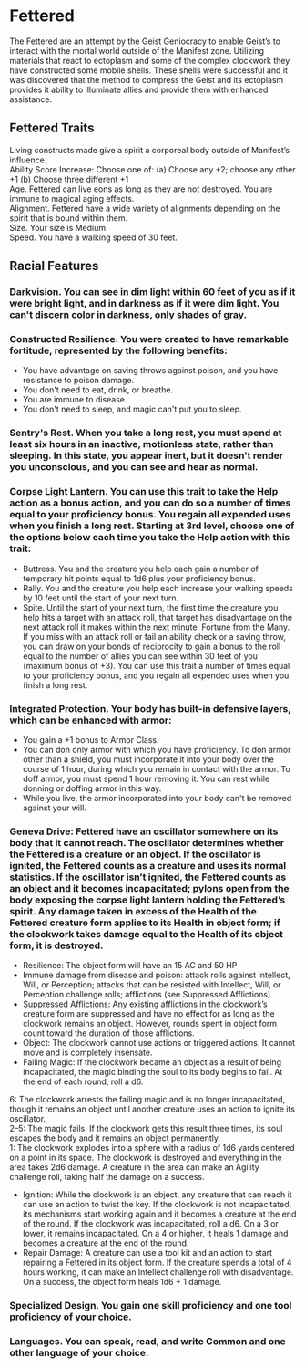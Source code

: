 # Fettered

The Fettered are an attempt by the Geist Geniocracy to enable Geist’s to interact with the mortal world outside of the Manifest zone. Utilizing materials that react to ectoplasm and some of the complex clockwork they have constructed some mobile shells. These shells were successful and it was discovered that the method to compress the Geist and its ectoplasm provides it ability to illuminate allies and provide them with enhanced assistance.

## Fettered Traits

Living constructs made give a spirit a corporeal body outside of Manifest’s influence.<br>
Ability Score Increase: Choose one of: (a) Choose any +2; choose any other +1 (b) Choose three different +1<br>
Age. Fettered can live eons as long as they are not destroyed. You are immune to magical aging effects.<br>
Alignment. Fettered have a wide variety of alignments depending on the spirit that is bound within them.<br>
Size. Your size is Medium.<br>
Speed. You have a walking speed of 30 feet.<br>

## Racial Features

### Darkvision. You can see in dim light within 60 feet of you as if it were bright light, and in darkness as if it were dim light. You can't discern color in darkness, only shades of gray.

### Constructed Resilience. You were created to have remarkable fortitude, represented by the following benefits:

- You have advantage on saving throws against poison, and you have resistance to poison damage.<br>
- You don't need to eat, drink, or breathe.<br>
- You are immune to disease.<br>
- You don't need to sleep, and magic can't put you to sleep.

### Sentry's Rest. When you take a long rest, you must spend at least six hours in an inactive, motionless state, rather than sleeping. In this state, you appear inert, but it doesn't render you unconscious, and you can see and hear as normal.

### Corpse Light Lantern. You can use this trait to take the Help action as a bonus action, and you can do so a number of times equal to your proficiency bonus. You regain all expended uses when you finish a long rest. Starting at 3rd level, choose one of the options below each time you take the Help action with this trait:

- Buttress. You and the creature you help each gain a number of temporary hit points equal to 1d6 plus your proficiency bonus.<br>
- Rally. You and the creature you help each increase your walking speeds by 10 feet until the start of your next turn.<br>
- Spite. Until the start of your next turn, the first time the creature you help hits a target with an attack roll, that target has disadvantage on the next attack roll it makes within the next minute. Fortune from the Many. If you miss with an attack roll or fail an ability check or a saving throw, you can draw on your bonds of reciprocity to gain a bonus to the roll equal to the number of allies you can see within 30 feet of you (maximum bonus of +3). You can use this trait a number of times equal to your proficiency bonus, and you regain all expended uses when you finish a long rest.

### Integrated Protection. Your body has built-in defensive layers, which can be enhanced with armor:

- You gain a +1 bonus to Armor Class.<br>
- You can don only armor with which you have proficiency. To don armor other than a shield, you must incorporate it into your body over the course of 1 hour, during which you remain in contact with the armor. To doff armor, you must spend 1 hour removing it. You can rest while donning or doffing armor in this way.<br>
- While you live, the armor incorporated into your body can't be removed against your will.<br>

### Geneva Drive: Fettered have an oscillator somewhere on its body that it cannot reach. The oscillator determines whether the Fettered is a creature or an object. If the oscillator is ignited, the Fettered counts as a creature and uses its normal statistics. If the oscillator isn’t ignited, the Fettered counts as an object and it becomes incapacitated; pylons open from the body exposing the corpse light lantern holding the Fettered’s spirit. Any damage taken in excess of the Health of the Fettered creature form applies to its Health in object form; if the clockwork takes damage equal to the Health of its object form, it is destroyed.

- Resilience: The object form will have an 15 AC and 50 HP<br>
- Immune damage from disease and poison: attack rolls against Intellect, Will, or Perception; attacks that can be resisted with Intellect, Will, or Perception challenge rolls; afflictions (see Suppressed Afflictions)<br>
- Suppressed Afflictions: Any existing afflictions in the clockwork’s creature form are suppressed and have no effect for as long as the clockwork remains an object. However, rounds spent in object form count toward the duration of those afflictions.<br>
- Object: The clockwork cannot use actions or triggered actions. It cannot move and is completely insensate.<br>
- Failing Magic: If the clockwork became an object as a result of being incapacitated, the magic binding the soul to its body begins to fail. At the end of each round, roll a d6.<br>

 6: The clockwork arrests the failing magic and is no longer incapacitated, though it remains an object until another creature uses an action to ignite its oscillator.<br>
2–5: The magic fails. If the clockwork gets this result three times, its soul escapes the body and it remains an object permanently.<br>
1: The clockwork explodes into a sphere with a radius of 1d6 yards centered on a point in its space. The clockwork is destroyed and everything in the area takes 2d6 damage. A creature in the area can make an Agility challenge roll, taking half the damage on a success.

- Ignition: While the clockwork is an object, any creature that can reach it can use an action to twist the key. If the clockwork is not incapacitated, its mechanisms start working again and it becomes a creature at the end of the round. If the clockwork was incapacitated, roll a d6. On a 3 or lower, it remains incapacitated. On a 4 or higher, it heals 1 damage and becomes a creature at the end of the round.<br>
- Repair Damage: A creature can use a tool kit and an action to start repairing a Fettered in its object form. If the creature spends a total of 4 hours working, it can make an Intellect challenge roll with disadvantage. On a success, the object form heals 1d6 + 1 damage.

### Specialized Design. You gain one skill proficiency and one tool proficiency of your choice.

### Languages. You can speak, read, and write Common and one other language of your choice.
